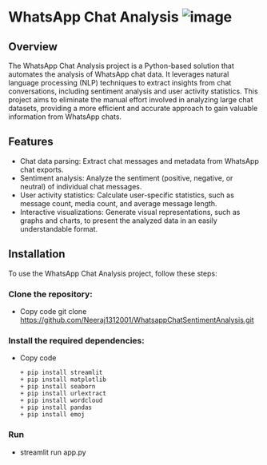 # WhatsApp Chat Analysis ![image](https://github.com/Neeraj1312001/WhatsappChatSentimentAnalysis/assets/110231619/5b8d8411-e91c-4920-bf8c-430ad117676c)


## Overview
The WhatsApp Chat Analysis project is a Python-based solution that automates the analysis of WhatsApp chat data. It leverages natural language processing (NLP) techniques to extract insights from chat conversations, including sentiment analysis and user activity statistics. This project aims to eliminate the manual effort involved in analyzing large chat datasets, providing a more efficient and accurate approach to gain valuable information from WhatsApp chats.

## Features
- Chat data parsing: Extract chat messages and metadata from WhatsApp chat exports.
- Sentiment analysis: Analyze the sentiment (positive, negative, or neutral) of individual chat messages.
- User activity statistics: Calculate user-specific statistics, such as message count, media count, and average message length.
- Interactive visualizations: Generate visual representations, such as graphs and charts, to present the analyzed data in an easily understandable format.

## Installation
To use the WhatsApp Chat Analysis project, follow these steps:

### Clone the repository:
- Copy code
git clone https://github.com/Neeraj1312001/WhatsappChatSentimentAnalysis.git

### Install the required dependencies:
- Copy code
  ```
  + pip install streamlit
  + pip install matplotlib
  + pip install seaborn
  + pip install urlextract
  + pip install wordcloud
  + pip install pandas
  + pip install emoj
  
  ```

### Run
 - streamlit run app.py 
